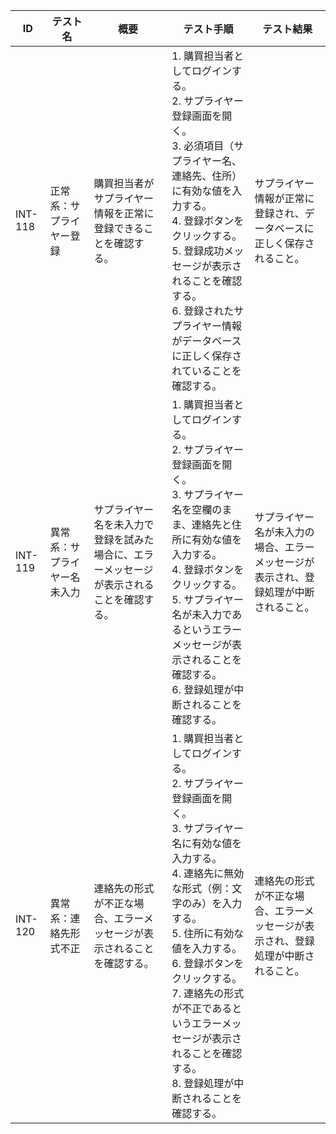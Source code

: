 | ID | テスト名 | 概要 | テスト手順 | テスト結果 |
|------|----------|--------|------------|------------|
| INT-118 | 正常系：サプライヤー登録 | 購買担当者がサプライヤー情報を正常に登録できることを確認する。 | 1. 購買担当者としてログインする。<br>2. サプライヤー登録画面を開く。<br>3. 必須項目（サプライヤー名、連絡先、住所）に有効な値を入力する。<br>4. 登録ボタンをクリックする。<br>5. 登録成功メッセージが表示されることを確認する。<br>6. 登録されたサプライヤー情報がデータベースに正しく保存されていることを確認する。 | サプライヤー情報が正常に登録され、データベースに正しく保存されること。 |
| INT-119 | 異常系：サプライヤー名未入力 | サプライヤー名を未入力で登録を試みた場合に、エラーメッセージが表示されることを確認する。 | 1. 購買担当者としてログインする。<br>2. サプライヤー登録画面を開く。<br>3. サプライヤー名を空欄のまま、連絡先と住所に有効な値を入力する。<br>4. 登録ボタンをクリックする。<br>5. サプライヤー名が未入力であるというエラーメッセージが表示されることを確認する。<br>6. 登録処理が中断されることを確認する。 | サプライヤー名が未入力の場合、エラーメッセージが表示され、登録処理が中断されること。 |
| INT-120 | 異常系：連絡先形式不正 | 連絡先の形式が不正な場合、エラーメッセージが表示されることを確認する。 | 1. 購買担当者としてログインする。<br>2. サプライヤー登録画面を開く。<br>3. サプライヤー名に有効な値を入力する。<br>4. 連絡先に無効な形式（例：文字のみ）を入力する。<br>5. 住所に有効な値を入力する。<br>6. 登録ボタンをクリックする。<br>7. 連絡先の形式が不正であるというエラーメッセージが表示されることを確認する。<br>8. 登録処理が中断されることを確認する。 | 連絡先の形式が不正な場合、エラーメッセージが表示され、登録処理が中断されること。 | 